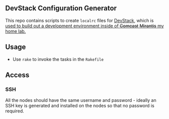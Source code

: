## DevStack Configuration Generator

This repo contains scripts to create `localrc` files for [DevStack](http://devstack.org), which is
[used to build out a development environment inside of ~~Comcast~~
~~Mirantis~~ my home lab.](http://coreitpro.com/2015/11/11/devstack-home-lab-pt1.html)

## Usage

* Use `rake` to invoke the tasks in the `Rakefile` 

## Access

### SSH

All the nodes should have the same username and password - ideally an
SSH key is generated and installed on the nodes so that no password is
required.

